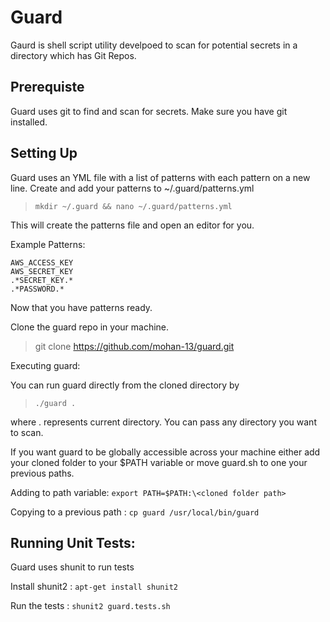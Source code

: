 # Guard 
Gaurd is shell script utility develpoed to scan for potential secrets in a directory which has Git Repos.

## Prerequiste
Guard uses git to find and scan for secrets. Make sure you have git installed.

## Setting Up
Guard uses an YML file with a list of patterns with each pattern on a new line. 
Create and add your patterns to ~/.guard/patterns.yml

>``` mkdir ~/.guard && nano ~/.guard/patterns.yml ```

This will create the patterns file and open an editor for you.

Example Patterns: 

```
AWS_ACCESS_KEY
AWS_SECRET_KEY
.*SECRET_KEY.*
.*PASSWORD.* 
```

Now that you have patterns ready.

Clone the guard repo in your machine.
> git clone https://github.com/mohan-13/guard.git

Executing guard:

You can run guard directly from the cloned directory by 
>``` ./guard . ```

where . represents current directory. You can pass any directory you want to scan.

If you want guard to be globally accessible across your machine either add your cloned folder to your $PATH variable or move guard.sh to one your previous paths.

Adding to path variable: ``` export PATH=$PATH:\<cloned folder path> ```

Copying to a previous path : ``` cp guard /usr/local/bin/guard ```


## Running Unit Tests:
Guard uses shunit to run tests

Install shunit2 : ``` apt-get install shunit2 ```

Run the tests : ``` shunit2 guard.tests.sh ```
